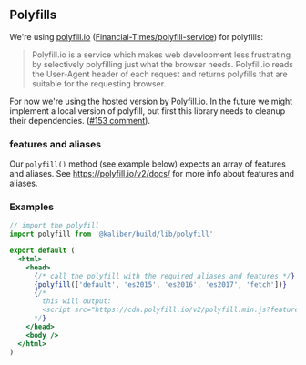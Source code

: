 ## Polyfills

We're using [polyfill.io](https://polyfill.io) ([Financial-Times/polyfill-service](https://polyfill.io/)) for polyfills:

> Polyfill.io is a service which makes web development less frustrating by selectively polyfilling just what the browser needs. Polyfill.io reads the User-Agent header of each request and returns polyfills that are suitable for the requesting browser.

For now we're using the hosted version by Polyfill.io. In the future we might implement a local version of polyfill, but first this library needs to cleanup their dependencies. ([#153 comment](https://github.com/kaliberjs/build/pull/153#issuecomment-433186784)).

### features and aliases
Our `polyfill()` method (see example below) expects an array of features and aliases. See https://polyfill.io/v2/docs/ for more info about features and aliases.


### Examples

```jsx
// import the polyfill
import polyfill from '@kaliber/build/lib/polyfill'

export default (
  <html>
    <head>
      {/* call the polyfill with the required aliases and features */}
      {polyfill(['default', 'es2015', 'es2016', 'es2017', 'fetch'])}
      {/*
        this will output: 
        <script src="https://cdn.polyfill.io/v2/polyfill.min.js?features=default,es2015,es2016,es2017,fetch" crossorigin="anonymous" />
      */}
    </head>
    <body />
  </html>
)
```
